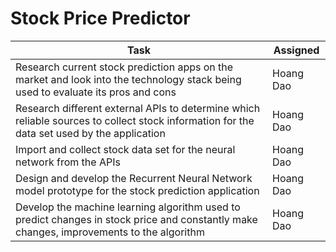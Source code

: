 # Stock Price Predictor
| Task | Assigned |
|---|---|
| Research current stock prediction apps on the market and look into the technology stack being used to evaluate its pros and cons | Hoang Dao |
| Research different external APIs to determine which reliable sources to collect stock information for the data set used by the application | Hoang Dao |
| Import and collect stock data set for the neural network from the APIs | Hoang Dao |
| Design and develop the Recurrent Neural Network model prototype for the stock prediction application | Hoang Dao |
| Develop the machine learning algorithm used to predict changes in stock price and constantly make changes, improvements to the algorithm | Hoang Dao |
